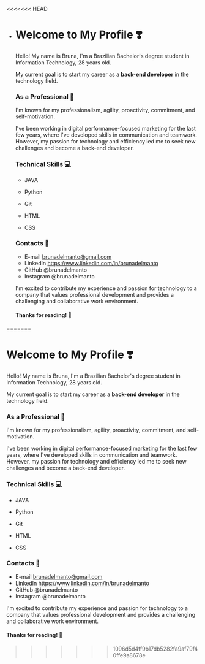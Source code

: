 <<<<<<< HEAD
- # Welcome to My Profile :heavy_heart_exclamation:

  Hello! My name is Bruna, I'm a Brazilian Bachelor's degree student in Information Technology, 28 years old. 

  My current goal is to start my career as a **back-end developer** in the technology field.

  

  ### As a Professional :raised_hands:

  I'm known for my professionalism, agility, proactivity, commitment, and self-motivation. 

  I've been working in digital performance-focused marketing for the last few years, where I've developed skills in communication and teamwork. However, my passion for technology and efficiency led me to seek new challenges and become a back-end developer.

  

  ### Technical Skills :computer:

  - JAVA

  - Python

  - Git

  - HTML

  - CSS

    

  ### Contacts :email:

  - E-mail brunadelmanto@gmail.com
  - LinkedIn https://www.linkedin.com/in/brunadelmanto
  - GitHub @brunadelmanto
  - Instagram @brunadelmanto

  

  I'm excited to contribute my experience and passion for technology to a company that values professional development and provides a challenging and collaborative work environment.

  

  #### Thanks for reading! :blue_heart:
=======
# Welcome to My Profile :heavy_heart_exclamation:

Hello! My name is Bruna, I'm a Brazilian Bachelor's degree student in Information Technology, 28 years old. 

My current goal is to start my career as a **back-end developer** in the technology field.



### As a Professional :raised_hands:

I'm known for my professionalism, agility, proactivity, commitment, and self-motivation. 

I've been working in digital performance-focused marketing for the last few years, where I've developed skills in communication and teamwork. However, my passion for technology and efficiency led me to seek new challenges and become a back-end developer.



### Technical Skills :computer:

- JAVA

- Python

- Git

- HTML

- CSS

  

### Contacts :email:

- E-mail brunadelmanto@gmail.com
- LinkedIn https://www.linkedin.com/in/brunadelmanto
- GitHub @brunadelmanto
- Instagram @brunadelmanto



I'm excited to contribute my experience and passion for technology to a company that values professional development and provides a challenging and collaborative work environment.



#### Thanks for reading! :blue_heart:
>>>>>>> 1096d5d4ff9b17db5282fa9af79f40ffe9a8678e
